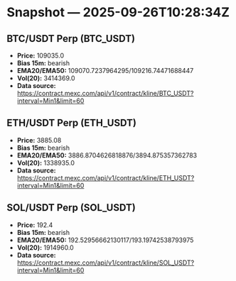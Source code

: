 # Snapshot — 2025-09-26T10:28:34Z

## BTC/USDT Perp (BTC_USDT)
- **Price:** 109035.0
- **Bias 15m:** bearish
- **EMA20/EMA50:** 109070.7237964295/109216.74471688447
- **Vol(20):** 3414369.0
- **Data source:** https://contract.mexc.com/api/v1/contract/kline/BTC_USDT?interval=Min1&limit=60

## ETH/USDT Perp (ETH_USDT)
- **Price:** 3885.08
- **Bias 15m:** bearish
- **EMA20/EMA50:** 3886.8704626818876/3894.875357362783
- **Vol(20):** 1338935.0
- **Data source:** https://contract.mexc.com/api/v1/contract/kline/ETH_USDT?interval=Min1&limit=60

## SOL/USDT Perp (SOL_USDT)
- **Price:** 192.4
- **Bias 15m:** bearish
- **EMA20/EMA50:** 192.52956662130117/193.19742538793975
- **Vol(20):** 1914960.0
- **Data source:** https://contract.mexc.com/api/v1/contract/kline/SOL_USDT?interval=Min1&limit=60

